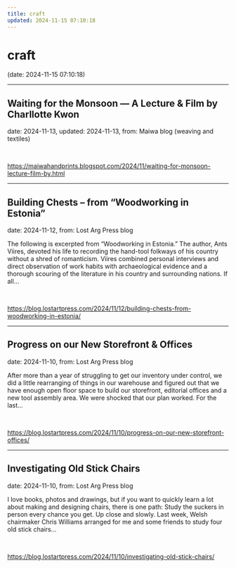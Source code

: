 ```yaml
---
title: craft
updated: 2024-11-15 07:10:18
---
```


# craft

(date: 2024-11-15 07:10:18)

---

## Waiting for the Monsoon — A Lecture & Film by Charllotte Kwon

date: 2024-11-13, updated: 2024-11-13, from: Maiwa blog (weaving and textiles)

 

<br> 

<https://maiwahandprints.blogspot.com/2024/11/waiting-for-monsoon-lecture-film-by.html>

---

## Building Chests – from “Woodworking in Estonia”

date: 2024-11-12, from: Lost Arg Press blog

The following is excerpted from “Woodworking in Estonia.”&#160;The author, Ants Viires, devoted his life to recording the hand-tool folkways of his country without a shred of romanticism. Viires combined personal interviews and direct observation of work habits with archaeological evidence and a thorough scouring of the literature in his country and surrounding nations. If all... 

<br> 

<https://blog.lostartpress.com/2024/11/12/building-chests-from-woodworking-in-estonia/>

---

## Progress on our New Storefront & Offices

date: 2024-11-10, from: Lost Arg Press blog

After more than a year of struggling to get our inventory under control, we did a little rearranging of things in our warehouse and figured out that we have enough open floor space to build our storefront, editorial offices and a new tool assembly area. We were shocked that our plan worked. For the last... 

<br> 

<https://blog.lostartpress.com/2024/11/10/progress-on-our-new-storefront-offices/>

---

## Investigating Old Stick Chairs

date: 2024-11-10, from: Lost Arg Press blog

I love books, photos and drawings, but if you want to quickly learn a lot about making and designing chairs, there is one path: Study the suckers in person every chance you get. Up close and slowly. Last week, Welsh chairmaker Chris Williams arranged for me and some friends to study four old stick chairs... 

<br> 

<https://blog.lostartpress.com/2024/11/10/investigating-old-stick-chairs/>

